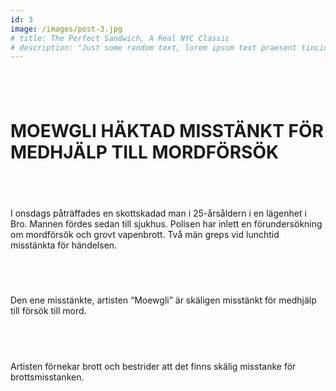 ```yaml
---
id: 3
image: /images/post-3.jpg
# title: The Perfect Sandwich, A Real NYC Classic
# description: "Just some random text, lorem ipsum text praesent tincidunt ipsum lipsum."
---
```

<div class="w-4/4 h-150 bg-white rounded ">

<div class="m-10">

## ⠀
# **MOEWGLI HÄKTAD MISSTÄNKT FÖR MEDHJÄLP TILL MORDFÖRSÖK**
## ⠀
I onsdags påträffades en skottskadad man i 25-årsåldern i en lägenhet i Bro. Mannen fördes sedan till sjukhus. Polisen har inlett en förundersökning om mordförsök och grovt vapenbrott. Två män greps vid lunchtid misstänkta för händelsen.
## ⠀
Den ene misstänkte, artisten “Moewgli” är skäligen misstänkt för medhjälp till försök till mord.
## ⠀
Artisten förnekar brott och bestrider att det finns skälig misstanke för brottsmisstanken.

##  ⠀
</div>

</div>